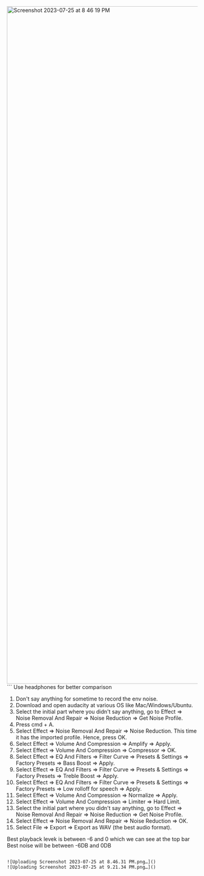 <img width="1792" alt="Screenshot 2023-07-25 at 8 46 19 PM" src="https://github.com/SaiAshish9/Audacity/assets/43849911/49b94479-b135-44ba-8828-4fff21c61f9c">
```
Use headphones for better comparison

1. Don't say anything for sometime to record the env noise.
2. Download and open audacity at various OS like Mac/Windows/Ubuntu.
3. Select the initial part where you didn't say anything, go to  Effect => Noise Removal And Repair => Noise Reduction => Get Noise Profile.
4. Press cmd + A.
5. Select Effect => Noise Removal And Repair => Noise Reduction. This time it has the imported profile. Hence, press OK.
6. Select Effect => Volume And Compression => Amplify => Apply.
7. Select Effect => Volume And Compression => Compressor => OK.
8. Select Effect => EQ And Filters => Filter Curve => Presets & Settings => Factory Presets => Bass Boost => Apply.
9. Select Effect => EQ And Filters => Filter Curve => Presets & Settings => Factory Presets => Treble Boost => Apply.
10. Select Effect => EQ And Filters => Filter Curve => Presets & Settings => Factory Presets => Low rolloff for speech => Apply.
11. Select Effect => Volume And Compression => Normalize => Apply.
12. Select Effect => Volume And Compression => Limiter => Hard Limit.
13. Select the initial part where you didn't say anything, go to  Effect => Noise Removal And Repair => Noise Reduction => Get Noise Profile.
14. Select Effect => Noise Removal And Repair => Noise Reduction => OK.
15. Select File => Export => Export as WAV (the best audio format).

Best playback levek is between -6 and 0 which we can see at the top bar
Best noise will be between -6DB and 0DB
```

![Uploading Screenshot 2023-07-25 at 8.46.31 PM.png…]()
![Uploading Screenshot 2023-07-25 at 9.21.34 PM.png…]()
